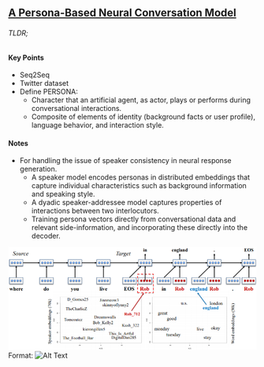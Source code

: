 
## [A Persona-Based Neural Conversation Model](https://arxiv.org/abs/1603.06155)

###### TLDR;



#### Key Points

- Seq2Seq
- Twitter dataset
- Define PERSONA:
  - Character that an artificial agent, as actor, plays or performs during conversational interactions.
  - Composite of elements of identity (background facts or user profile), language behavior, and interaction style.

#### Notes

- For handling the issue of speaker consistency in neural response generation.
  - A speaker model encodes personas in distributed embeddings that capture individual characteristics such as background information and speaking style.
  - A dyadic speaker-addressee model captures properties of interactions between two interlocutors.
  - Training persona vectors directly from conversational data and relevant side-information, and incorporating these directly into the decoder.

![Speaker Model](/images/speaker_model.png)
Format: ![Alt Text](url)
